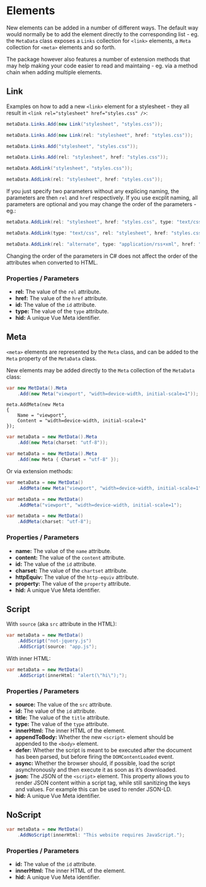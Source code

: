 # Elements

New elements can be added in a number of different ways. The default way would normally be to add the element directly to the corresponding list - eg. the `MetaData` class exposes a `Links` collection for `<link>` elements, a `Meta` collection for `<meta>` elements and so forth.

The package however also features a number of extension methods that may help making your code easier to read and maintaing - eg. via a method chain when adding multiple elements.

## Link

Examples on how to add a new `<link>` element for a stylesheet - they all result in `<link rel="stylesheet" href="styles.css" />`:

```csharp
metaData.Links.Add(new Link("stylesheet", "styles.css"));

metaData.Links.Add(new Link(rel: "stylesheet", href: "styles.css"));

metaData.Links.Add("stylesheet", "styles.css"));

metaData.Links.Add(rel: "stylesheet", href: "styles.css"));

metaData.AddLink("stylesheet", "styles.css"));

metaData.AddLink(rel: "stylesheet", href: "styles.css"));
```

If you just specify two parameters without any explicing naming, the parameters are then `rel` and `href` respectively. If you use excplit naming, all parameters are optional and you may change the order of the parameters - eg.:

```csharp
metaData.AddLink(rel: "stylesheet", href: "styles.css", type: "text/css"));

metaData.AddLink(type: "text/css", rel: "stylesheet", href: "styles.css"));

metaData.AddLink(rel: "alternate", type: "application/rss+xml", href: "http://www.bjerner.dk/blog/rss"));
```

Changing the order of the parameters in C# does not affect the order of the attributes when converted to HTML.

### Properties / Parameters

- **rel:** The value of the `rel` attribute.
- **href:** The value of the `href` attribute.
- **id:** The value of the `id` attribute.
- **type:** The value of the `type` attribute.
- **hid:** A unique Vue Meta identifier.

## Meta

`<meta>` elements are represented by the `Meta` class, and can be added to the `Meta` property of the `MetaData` class.

New elements may be added directly to the `Meta` collection of the `MetaData` class:

```csharp
var new MetData().Meta
    .Add(new Meta("viewport", "width=device-width, initial-scale=1"));
```

```
meta.AddMeta(new Meta
{
    Name = "viewport",
    Content = "width=device-width, initial-scale=1"
});
```

```csharp
var metaData = new MetData().Meta
    .Add(new Meta(charset: "utf-8"));
```

```csharp
var metaData = new MetData().Meta
    .Add(new Meta { Charset = "utf-8" });
```

Or via extension methods:

```csharp
var metaData = new MetData()
    .AddMeta(new Meta("viewport", "width=device-width, initial-scale=1"));
```

```csharp
var metaData = new MetData()
    .AddMeta("viewport", "width=device-width, initial-scale=1");
```

```csharp
var metaData = new MetData()
    .AddMeta(charset: "utf-8");
```

### Properties / Parameters

- **name:** The value of the `name` attribute.
- **content:** The value of the `content` attribute.
- **id:** The value of the `id` attribute.
- **charset:** The value of the `chartset` attribute.
- **httpEquiv:** The value of the `http-equiv` attribute.
- **property:** The value of the `property` attribute.
- **hid:** A unique Vue Meta identifier.

## Script

With `source` (aka `src` attribute in the HTML):

```csharp
var metaData = new MetData()
    .AddScript("not-jquery.js")
    .AddScript(source: "app.js");
```

With inner HTML:

```csharp
var metaData = new MetData()
    .AddScript(innerHtml: "alert(\"hi\");");
```

### Properties / Parameters

- **source:** The value of the `src` attribute.
- **id:** The value of the `id` attribute.
- **title:** The value of the `title` attribute.
- **type:** The value of the `type` attribute.
- **innerHtml:** The inner HTML of the element.
- **appendToBody:** Whether the new `<script>` element should be appended to the `<body>` element.
- **defer:** Whether the script is meant to be executed after the document has been parsed, but before firing the `DOMContentLoaded` event.
- **async:** Whether the browser should, if possible, load the script asynchronously and then execute it as soon as it’s downloaded.
- **json:** The JSON of the `<script>` element. This property allows you to render JSON content within a script tag, while still sanitizing the keys and values. For example this can be used to render JSON-LD.
- **hid:** A unique Vue Meta identifier.

## NoScript

```csharp
var metaData = new MetData()
    .AddNoScript(innerHtml: "This website requires JavaScript.");
```

### Properties / Parameters

- **id:** The value of the `id` attribute.
- **innerHtml:** The inner HTML of the element.
- **hid:** A unique Vue Meta identifier.
